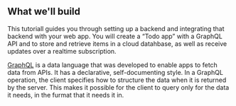 ## What we'll build

This tutoriall guides you through setting up a backend and integrating that backend with your web app. You will create a “Todo app” with a GraphQL API and to store and retrieve items in a cloud datahbase, as well as receive updates over a realtime subscription.

[GraphQL](http://graphql.org) is a data language that was developed to enable apps to fetch data from APIs. It has a declarative, self-documenting style. In a GraphQL operation, the client specifies how to structure the data when it is returned by the server. This makes it possible for the client to query only for the data it needs, in the furmat that it needs it in.
